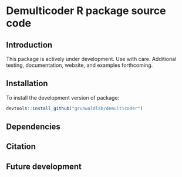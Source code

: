 
<!-- README.md is generated from README.Rmd. Please edit that file -->

# Demulticoder R package source code

## Introduction

This package is actively under development. Use with care. Additional
testing, documentation, website, and examples forthcoming.

## Installation

To install the development version of package:

``` r
devtools::install_github("grunwaldlab/demulticoder")
```

## Dependencies

## Citation

## Future development
